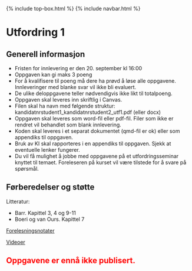 {% include top-box.html %} <!-- Kode for å inkludere boksen på toppen av siden. Se _config.yml for å gjøre endringer. -->
{% include navbar.html %} <!-- Kode for navigasjonsmeny. Se navbar.html for å gjøre endringer. -->
<!-- Gjør endringer under her -->

# Utfordring 1
## Generell informasjon
- Fristen for innlevering er den 20. september kl 16:00
- Oppgaven kan gi maks 3 poeng 
- For å kvalifisere til poeng må dere ha prøvd å løse alle oppgavene. Innleveringer med blanke svar vil ikke bli evaluert.
- De ulike deloppgavene teller nødvendigvis ikke likt til totalpoeng.
- Oppgaven skal leveres inn skriftlig i Canvas.
- Filen skal ha navn med følgende struktur: kandidatnrstudent1_kandidatnrstudent2_utf1.pdf (eller docx)
- Oppgaven skal leveres som word-fil eller pdf-fil. Filer som ikke er rendret vil behandlet som blank innlevering.
- Koden skal leveres i et separat dokumentet (qmd-fil er ok) eller som appendiks til oppgaven.
- Bruk av KI skal rapporteres i en appendiks til oppgaven. Sjekk at eventuelle lenker fungerer.
- Du vil få mulighet å jobbe med oppgavene på et utfordringsseminar knyttet til temaet. Foreleseren på kurset vil være tilstede for å svare på spørsmål. 

## Førberedelser og støtte

Litteratur:

- Barr. Kapittel 3, 4 og 9-11
- Boeri og van Ours. Kapittel 7

[Forelesningsnotater](forelesninger.md#f_t1)

[Videoer](video.md#v_t1)

## <span style="color:red;">Oppgavene er ennå ikke publisert.</span> 
<!--
## Oppgaver
### Utfordring 1.1

* Statistisk Sentral Byrå (SSB) har [data](https://data.ssb.no/api/v0/no/table/04544/) (tabell 04544) som viser gjennomsnittlig antall arbeidstimer blant menn og kvinner i Norge. Bruk disse dataene for å vise **empiriske kjønnsforskjeller i valg av arbeidstimer for menn og kvinner**. Forklar dine empiriske observasjoner **ved bruk av økonomisk teori**. Din forklaring skal inneholde grafisk illustrasjon av teorien. NB: i denne oppgaven skal du fokusere på forskjeller mellom menn og kvinner.  
* [Dette datasettet](https://github.com/uit-sok-2008-h23/uit-sok-2008-h23.github.io/blob/main/assets/women.csv) inneholder informasjon om generøsiteten av foreldrepermisjonsordninger og mødres yrkesdeltakelse i 24 OECD land i 2021. For å gjøre ulike lands rettigheter sammenlignbare presenteres permisjonsordningenes gunstighet ved hjelp av «full rate equivalent» (**tot_full_rate = uker med 100% støtte**), hvilket tilsvarer foreldrepermisjonens varighet i uker multiplisert med utbetalingssats i prosent av gjennomsnittlig inntekt. **Bruk datasettet til å lage to diagrammer som viser sammenhengen mellom lengde på betalt foreldrepermisjon og yrkesdeltakelse blant kvinner**. I det ene diagrammet skal du bruke data som beskriver sysselsetting blant kvinner med barn i alderen 0-2 år (**fem_emp_rate_0_2**), og det andre skal du bruke data på kvinner med barn i alderen 6-14 år (**fem_emp_rate_6_14**). Diskuter, basert på disse diagrammene og økonomisk teori, følgende påstand: «Gunstige permisjonsordninger ved fødsel sikrer høy yrkesdeltakelse blant kvinner på lang sikt». 
* Forklar hvorfor høy yrkesdeltakelse blant norske kvinner og høye barnetall er viktig for at den norske velferdsmodellen skal være økonomisk bærekraftig.


### Utfordring 1.2

I en tid med økende helsetjenestekostnader og begrensede offentlige budsjetter vurderer mange europeiske land økte egenandeler som et verktøy for å påvirke etterspørselen etter helsetjenester og redusere atferdsrisiko. Sammenligning av nivåene av brukerbetaling (egenandel) for ulike helsetjenester mellom land kan gi innsikt i hvordan brukerbetaling påvirker forbruket av helse-tjenester. Bruk datasettet hlth_sha11_hf fra Eurostat for år 2019 i din besvarelse. 
* Lag et punktdiagram som viser sammenhengen mellom andelen av egenbetalinger (Household out-of-pocket payment, på x-aksen) og helsetjenesteforbruk pr. innbygger (Purchasing power standard (PPS) per inhabitant, på y-aksen) i europeiske land.  Forklar sammenhengen mellom variablene du ser i figuren og gjør også rede for om det er korrelasjon mellom variablene i dette datasettet.
* Forklar hvordan økt egenbetaling påvirker helsetjenesteforbruk og øker effektiviteten **ved å bruke økonomisk teori om atferdsrisiko** du har lært på kursets forelesninger og videoforelesninger. Bruk diagram(mer) i din besvarelse.
* Diskuter fordelingseffekter av økte egenandeler.

 
## Evaluering
Utfordringene blir bedømt i henhold til regelen i Tabell 2. Det vil være mulig å få 0.5 og 1.5 poeng på utfordringene.

**NB: Utfordringen består av flere deloppgaver. Envher av disse deloppgaver må besvares. Hvis en av deloppgavene ikke er besvart, eller er besvart svært ufullstendig eller felaktig, er det fullt mulig å få null poeng på innleveringen.**

**Tabell 2.** Regel for poengsetting av innleveringsoppgaver

| Poeng | Beskrivelse |
| ----- |------------ |
| 2 | Svært godt gjennomført. Alle spørsmål er fullstendig besvarte. Det er enkelt å følge resonnementene. Det gis god økonomisk intuisjon til alle oppgaver. Matematikken er i stort korrekt og enkel å følge. Det finnes ikke store feil. Kode er lastet opp på Github og lagt til som appendiks til i oppgaven. Studenten har gjort rede for bruk av KI. Oppgave og kode er ryddig skreven.|
| 1 | Tilstrekkelig godt gjennomført. Alle spørsmål er besvarte eller så er nesten alle spørsmål besvarte OG det gis en god gjennomgang av problemer med ubesvarte oppgaver. Det går å følge resonnementene. Det gis økonomisk intuisjon. Det kan finnes små feil i matematikken, men ikke store feil. Kode er lastet opp på Github og lagt til som appendiks til i oppgaven. Studenten har gjort rede for bruk av KI. Oppgaven er ryddig skreven. |
| 0 | Ikke tilstrekkelig godt gjennomført. Ikke alle spørsmål er besvarte og studenten gir ikke en god gjennomgang av problemer med ubesvarte oppgaver ELLER det er svært vanskelig å følge resonnementene i oppgaven ELLER det gis ikke økonomisk intuisjon ELLER det finnes store feil i matematikken, og/eller den økonomiske intuisjonen. |


### Plagiat og juks

Det er tillatt å arbeide med oppgavene sammen med andre. Hver enkelt student skal likvel skrive og levere inn sine utfordringer individuelt. Med andre ord må hver enkelt student produsere sin egen tekst, figurer, koder og så videre. Det er ikke lov å levere inn helt eller nesten identiske oppgaver. Det er altså ikke lov å kun bytte ut noen ord i sin innlevering. Vi bruker URKUND for å sjekke for plagiering. Vi er bevisst på at oppgavene vil være relativt lik og vil ta høyde for dette når vi evaluerer resultatene fra URKUND. 

### Bruk av kunstig intelligens (KI)
Hver innlevering **skal** inneholde en deklarasjon om bruk av KI. Deklarasjonen skal settes inn i et appendiks til oppgaven. **Du må ha med deklarasjonen selv om du ikke har brukt KI**.

Dersom du bruker kunstig intelligens for å løse oppgaven skal du oppgi hvilken KI du brukte. Du må også gjøre rede for de spørsmål du stilte til KI:n, hvilket svar du fikk, og i hvilken grad du endret svaret/koden fra KI:n. Regegjørelsen skal leveres som et appendiks til oppgaven. Dersom du ikke gjør rede for ditt bruk av KI:n, vil oppdekket bruk ses som juks. Du er selv ansvarlig for å sjekke innholdet i besvarelsen fra KI-verktøyet (ikke alt er riktig!), og du må passe på at besvarelsen din flyter godt (det vil trekke ned dersom sensoren ser tydelige forskjeller mellom egen tekst og tekst som er generert av KI).

## Tips og triks for hvordan du skriver en god besvarelse

### Generelle tips

1. Skriv kortfattet og tydelig
2. Gå igjennom språket. Oppgaven skal skrives på godt akademisk språk, ikke i taleform.
3. Ha samme inndeling på ditt svar som det er i oppgaven.
4. Det er lov å bruke bilder på håndtegnede grafer og ligninger men jeg anbefaler å prøve å lage både ligninger og grafer digitalt. Hvis du bruker håndtegnede grafer eller ligninger, se til at både grafen i seg selv, og bildet av grafen er svært tydelig. Hvis jeg ikke kan se hva grafen viser kan jeg ikke gi poeng. 
5. Definere dine symboler hvis du bruker andre symboler enn de vi bruker under kurset.
6. Referere i teksten til de symboler som du analyserer, og beskriv dem i ord. F eks, en økning i arbeidstilbudet ($L^s$) fører til at…
7. Forklare dine ligninger og utledninger. Det er viktig at det går å følge dine utledninger og beregninger. 
8. Gi alltid økonomisk intuisjon (forklaring til dine svar). Det å skrive "Kurven skifter og vi går ifra A til B" er ikke tilstrekkelig. Et svar som gir økonomisk intuisjon forklarer effekten i økonomiske termer, f eks.; "Hvis innvandringen øker vil dette føre til at mengden arbeidere som er villige til å jobbe til en gitt timelønn øker, arbeidstilbudet ($L^s$) øker. Ved likevektslønna $w_0$ finnes det nå arbeidere som ønsker jobb men som ikke har jobb. Dette fører til en press nedåt på lønna. Når lønna synker finnes det flere bedrifter som er villige å ansette. Sysselsettingen øker. Den nye likevekts lønna gis av $w_1$. Sysselsettingen i den nye likvekten gis av $L_1$" 

#### Format
Du velger selv i hvilket format du ønsker å lage oppgaven. Det er lov å bruke Word, eller andre standard ordbehandlingsprogrammer. Dersom du ønsker å skrive oppgaven i Quarto finner du støtte til dette [her](https://quarto.org/).

#### Ligninger
Det er mulig å skrive ligninger i de fleste ordbehandlingsprogrammer. I word velger du «insert» og deretter «equation». Du får da opp en boks i teksten og en meny med symboler og funksjoner. Et tips er at «underscore» etter et tegn gir subscript hvis du trykker på mellomslag etterpå , og tegnet «’» gir superscript. 

Du finner flere tips og triks her:
* [Kort-kommandoer til Microsoft Equation Editor](https://mathiho.sitehost.iu.edu/doc/equation-editor-shortcut-commands.pdf)

#### Figurer og grafer
Det går å lage figurer ved bruk av en rekke verktøy, f.eks Rstudio og Python. Det er lov å tegne figurer i ved bruk av f.eks Word eller Power-point. Vår erfaring er at Power-point er bedre enn Word. Når du har laget en graf i Power-point kan du enten lagre denne som et bilde ved å høyre-klikke på den, eller kopiere den direkte og lime inn den som et bilde (lime inn spesial) i Word.

I noen oppgaver på kurset vil du lage grafer i R ved bruk av empiriske data. Når du laget en graf velger du først «eksportere» og deretter enten «save as image» eller «save as pdf». Du kan deretter lime in bildet i ditt Word-dokument. 

#### Tabeller

Det går å lage tabeller ved bruk av en rekke verktøy, f.eks. Excel og R. Det går å kopiere tabeller fra Excel og R og lime inn i Word. Hvis du er flink i f eks LaTeX så går det å skrive kode i R som lager TeX filer. 


#### Referanser
Hvis du bruker materiale utenfor pensum skal du bruke referanser, både i teksten, og i en referanseliste. Referanser i tekst skal inneholde etternavn på forfatter og år. Hvis det er flere enn to forfatter er det lov å bruke «et al». Det finnes to forskjellige måten å skrive referanser i tekst. Iblant henviser vi til en studie i teksten, f eks at Acemoglu et al (2001) fant at land en signifikant lenke mellom kolonial historie og nåværende økonomisk vekst. Et annet måte er å skrive at det ser ut å va en lenke mellom kolonial historie og nåværende økonomisk vekst (Acemoglu et al, 2001). Lengst ned i dokumentet skriver du en referanseliste. I Tabell 2 her nede ser du hvordan du refererer til ulike typer av skrevet materiale. 
 
 **Tabell 2.** Referanser
 
 
 | Type | Referanse |
|-------| ----------- |
| Vitenskapelige artikler og working-papers | Acemoglu, D., Johnson, S., and Robinsom, J. (2001). The Colonial Origins of Comparative Development: An Empirical Investigation. *American Economic Review*, 91(5), pp. 1369-1401 |
| Bøker | Lucas, R. E. (1976). Econometric Policy Evaluation: A Critique, in Brunner, K., and Metzer, A (eds), *The Phillips Curve and Labor Markets*, Carnegie Rochester Conference Series, New York, North Holland, pp. 19-46 |
| Artikler i aviser | Weisman, J. (2015). Deal Reached on Fast-Track Authority for Obama on Trade Accord. *The New York Times*, p.A1 |
| Artikler fra Internett | Messer, L. (2015). 'Fancy Nancy' Optioned by Disney Junior. [online] ABC News. Available at: http://abcnews.go.com/Entertainment/fancy-nancy-optioned-disney-junior-2017/story?id=29942496#.VRWbWJwmbs0.twitter (Accessed 31 Mar. 2015)|
-->
